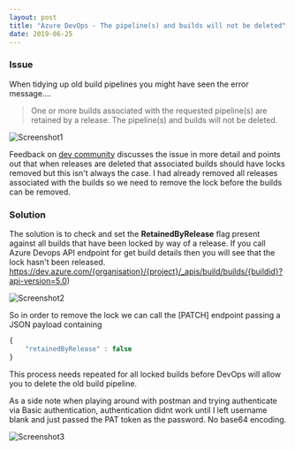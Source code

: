 ```yaml
---
layout: post
title: "Azure DevOps - The pipeline(s) and builds will not be deleted"
date: 2019-06-25
---
```


### Issue
When tidying up old build pipelines you might have seen the error message....
>One or more builds associated with the requested pipeline(s) are retained by a release. The pipeline(s) and builds will not be deleted.

![Screenshot1](../../../2019-06-25/1.png)

Feedback on [dev community](https://developercommunity.visualstudio.com/content/problem/442784/one-or-more-builds-associated-with-the-requested-p.html) discusses the issue in more detail and points out that when releases are deleted that associated builds should have locks removed but this isn't always the case.  I had already removed all releases associated with the builds so we need to remove the lock before the builds can be removed.


### Solution

The solution is to check and set the **RetainedByRelease** flag present against all builds that have been locked by way of a release.
If you call Azure Devops API endpoint for get build details then you will see that the lock hasn't been released. 
https://dev.azure.com/{organisation}/{project}/_apis/build/builds/{buildid}?api-version=5.0) 


![Screenshot2](../../../2019-06-25/4.png)


So in order to remove the lock we can call the [PATCH] endpoint passing a JSON payload containing 
```javascript
{
    "retainedByRelease" : false
}
```
This process needs repeated for all locked builds before DevOps will allow you to delete the old build pipeline. 

As a side note when playing around with postman and trying authenticate via Basic authentication, authentication didnt work until I left username blank and just passed the PAT token as the password.  No base64 encoding.

![Screenshot3](../../../2019-06-25/5.png)
